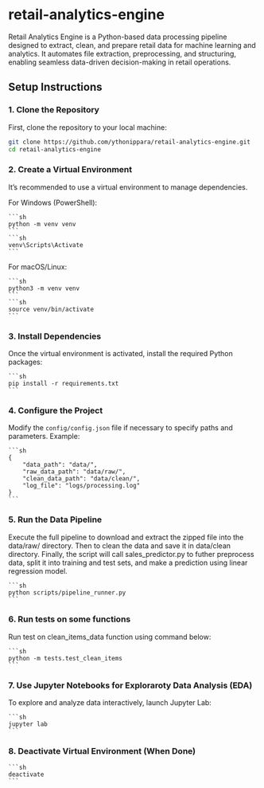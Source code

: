 # retail-analytics-engine
Retail Analytics Engine is a Python-based data processing pipeline designed to extract, clean, and prepare retail data for machine learning and analytics. It automates file extraction, preprocessing, and structuring, enabling seamless data-driven decision-making in retail operations.

## Setup Instructions

### 1. Clone the Repository

First, clone the repository to your local machine:

```sh
git clone https://github.com/ythonippara/retail-analytics-engine.git
cd retail-analytics-engine
```

### 2. Create a Virtual Environment

It’s recommended to use a virtual environment to manage dependencies.

For Windows (PowerShell):

    ```sh
    python -m venv venv
    ```
    ```sh
    venv\Scripts\Activate
    ```

For macOS/Linux:

    ```sh
    python3 -m venv venv
    ```
    ```sh
    source venv/bin/activate
    ```

### 3. Install Dependencies

Once the virtual environment is activated, install the required Python packages:


    ```sh
    pip install -r requirements.txt
    ```

### 4. Configure the Project

Modify the ```config/config.json``` file if necessary to specify paths and parameters.
Example:

    ```sh
    {
        "data_path": "data/",
        "raw_data_path": "data/raw/",
        "clean_data_path": "data/clean/",
        "log_file": "logs/processing.log"
    }
    ```

### 5. Run the Data Pipeline

Execute the full pipeline to download and extract the zipped file into the data/raw/ directory. Then to clean the data and save it in data/clean directory.
Finally, the script will call sales_predictor.py to futher preprocess data, split it into training and test sets, and make a prediction using linear regression model.

    ```sh
    python scripts/pipeline_runner.py
    ```

### 6. Run tests on some functions

Run test on clean_items_data function using command below:

    ```sh
    python -m tests.test_clean_items
    ```

### 7. Use Jupyter Notebooks for Exploraroty Data Analysis (EDA)

To explore and analyze data interactively, launch Jupyter Lab:

    ```sh
    jupyter lab
    ```

### 8. Deactivate Virtual Environment (When Done)

    ```sh
    deactivate
    ```






